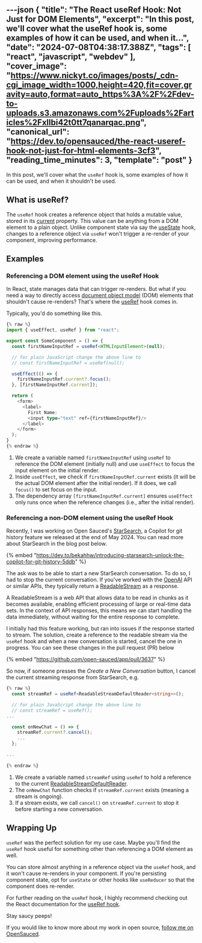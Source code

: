 ---json
{
  "title": "The React useRef Hook: Not Just for DOM Elements",
  "excerpt": "In this post, we'll cover what the useRef hook is, some examples of how it can be used, and when it...",
  "date": "2024-07-08T04:38:17.388Z",
  "tags": [
    "react",
    "javascript",
    "webdev"
  ],
  "cover_image": "https://www.nickyt.co/images/posts/_cdn-cgi_image_width=1000,height=420,fit=cover,gravity=auto,format=auto_https%3A%2F%2Fdev-to-uploads.s3.amazonaws.com%2Fuploads%2Farticles%2Fxllbi42t0tt7qanarqac.png",
  "canonical_url": "https://dev.to/opensauced/the-react-useref-hook-not-just-for-html-elements-3cf3",
  "reading_time_minutes": 3,
  "template": "post"
}
---

In this post, we'll cover what the `useRef` hook is, some examples of how it can be used, and when it shouldn't be used.

## What is useRef?

The `useRef` hook creates a reference object that holds a mutable value, stored in its [current](https://react.dev/reference/react/useRef#referencing-a-value-with-a-ref) property. This value can be anything from a DOM element to a plain object. Unlike component state via say the [useState](https://react.dev/reference/react/useState) hook, changes to a reference object via `useRef` won't trigger a re-render of your component, improving performance.

## Examples

### Referencing a DOM element using the useRef Hook 

In React, state manages data that can trigger re-renders. But what if you need a way to directly access [document object model](https://developer.mozilla.org/en-US/docs/Web/API/Document_Object_Model/Introduction) (DOM) elements that shouldn't cause re-renders? That's where the [useRef](https://react.dev/reference/react/useRef) hook comes in.

Typically, you'd do something like this.

```typescript
{% raw %}
import { useEffect, useRef } from "react";

export const SomeComponent = () => {
  const firstNameInputRef = useRef<HTMLInputElement>(null);

  // for plain JavaScript change the above line to
  // const firstNameInputRef = useRef(null);

  useEffect(() => {
    firstNameInputRef.current?.focus();
  }, [firstNameInputRef.current]);

  return (
    <form>
      <label>
        First Name:
        <input type="text" ref={firstNameInputRef}/>
      </label>
    </form>
  );
}
{% endraw %}
```

1. We create a variable named `firstNameInputRef` using `useRef` to reference the DOM element (initially null) and use `useEffect` to focus the input element on the initial render.
1. Inside `useEffect`, we check if `firstNameInputRef.current` exists (it will be the actual DOM element after the initial render). If it does, we call `focus()` to set focus on the input.
1. The dependency array `[firstNameInputRef.current]` ensures `useEffect` only runs once when the reference changes (i.e., after the initial render).

### Referencing a non-DOM element using the useRef Hook

Recently, I was working on Open Sauced's [StarSearch](https://opensauced.pizza/blog/open-source-insights-with-starsearch), a Copilot for git history feature we released at the end of May 2024. You can read more about StarSearch in the blog post below.

{% embed "https://dev.to/bekahhw/introducing-starsearch-unlock-the-copilot-for-git-history-5ddb" %}

The ask was to be able to start a new StarSearch conversation. To do so, I had to stop the current conversation. If you've worked with the [OpenAI](https://openai.com/index/openai-api/) API or similar APIs, they typically return a [ReadableStream](https://developer.mozilla.org/en-US/docs/Web/API/ReadableStream) as a response.

A ReadableStream is a web API that allows data to be read in chunks as it becomes available, enabling efficient processing of large or real-time data sets. In the context of API responses, this means we can start handling the data immediately, without waiting for the entire response to complete.

I initially had this feature working, but ran into issues if the response started to stream. The solution, create a reference to the readable stream via the `useRef` hook and when a new conversation is started, cancel the one in progress. You can see these changes in the pull request (PR) below

{% embed "https://github.com/open-sauced/app/pull/3637" %}

So now, if someone presses the _Create a New Conversation_ button, I cancel the current streaming response from StarSearch, e.g.

```typescript
{% raw %}
  const streamRef = useRef<ReadableStreamDefaultReader<string>>();

  // for plain JavaScript change the above line to
  // const streamRef = useRef();  
...

  const onNewChat = () => {
    streamRef.current?.cancel();
    ...
  };

...
    
{% endraw %}
```

1. We create a variable named `streamRef` using `useRef` to hold a reference to the current [ReadableStreamDefaultReader](https://developer.mozilla.org/en-US/docs/Web/API/ReadableStreamDefaultReader). 
1. The `onNewChat` function checks if `streamRef.current` exists (meaning a stream is ongoing).
1. If a stream exists, we call `cancel()` on `streamRef.current` to stop it before starting a new conversation.

## Wrapping Up

`useRef` was the perfect solution for my use case. Maybe you'll find the `useRef` hook useful for something other than referencing a DOM element as well.

You can store almost anything in a reference object via the `useRef` hook, and it won't cause re-renders in your component. If you're persisting component state, opt for `useState` or other hooks like `useReducer` so that the component does re-render.

For further reading on the `useRef` hook, I highly recommend checking out the React documentation for the [useRef hook](https://react.dev/reference/react/useRef).

Stay saucy peeps!

If you would like to know more about my work in open source, [follow me on OpenSauced](https://oss.fyi/nickytonline).
